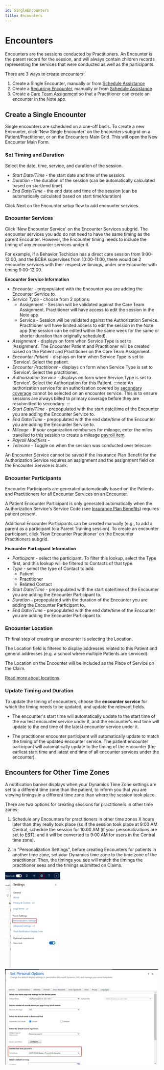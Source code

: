 ```yaml
---
id: SingleEncounters
title: Encounters
---
```


# Encounters 
Encounters are the sessions conducted by Practitioners. An Encounter is the parent record for the session, and will always contain children records representing the services that were conducted as well as the participants.

There are 3 ways to create encounters:

1. Create a Single Encounter, manually or from [Schedule Assistance](../Scheduling/ScheduleAssistance.md)
2. Create a [Recurring Encounter](../Scheduling/RecurringEncounters.md), manually or from [Schedule Assistance](../Scheduling/ScheduleAssistance.md)
3. Create a [Care Team Assignment](../Scheduling/CareTeamAssignments.md) so that a Practitioner can create an encounter in the Note app.

## Create a Single Encounter
Single encounters are scheduled on a one-off basis. 
To create a new Encounter, click 'New Single Encounter' on the Encounters subgrid on a Patient/Practitioner, or on the Encounters Main Grid. This will open the New Encounter Main Form.

### Set Timing and Duration
Select the date, time, service, and duration of the session.
- *Start Date/Time* - the start date and time of the session.
- *Duration* - the duration of the session (can be automatically calculated based on start/end time)
- *End Date/Time* - the end date and time of the session (can be automatically calculated based on start time/duration)

Click Next on the Encounter setup flow to add encounter services.

### Encounter Services
Click 'New Encounter Service' on the Encounter Services subgrid. The encounter services you add do not need to have the same timing as the parent Encounter. However, the Encounter timing needs to include the timing of any encounter services under it. 

For example, if a Behavior Techician has a direct care session from 9:00-12:00, and the BCBA supervises from 10:00-11:00, there would be 2 encounter services with their respective timings, under one Encounter with timing 9:00-12:00.

**Encounter Service Information**
- *Encounter* - prepopulated with the Encounter you are adding the Encounter Service to.
- *Service Type* - choose from 2 options:
    - Assignment - Session will be validated against the Care Team Assignment. Practitioner will have access to edit the session in the Note app.
    - Service - Session will be validated against the Authorization Service. Practitioner will have limited access to edit the session in the Note app (the session can be edited within the same week for the same or shorter duration than originally scheduled).
- *Assignment* - displays on form when Service Type is set to 'Assignment'. The Encounter Patient and Practitioner will be created based on the Patient and Practitioner on the Care Team Assignment.
- *Encounter Patient* - displays on form when Service Type is set to 'Service'. Select the patient.
- *Encounter Practitioner* - displays on form when Service Type is set to 'Service'. Select the practitioner.
- *Authorization Service* - displays on form when Service Type is set to 'Service'. Select the Authorization for this Patient.
:::note
An authorization service for an authorization covered by [secondary coverage](../Patients/Coverages.md) cannot be selected on an encounter service. This is to ensure sessions are always billed to primary coverage before they are resubmitted to secondary.
:::
- *Start Date/Time* - prepopulated with the start date/time of the Encounter you are adding the Encounter Service to.
- *End Date/Time* - prepopulated with the end date/time of the Encounter you are adding the Encounter Service to.
- *Mileage* - If your organization reimburses for mileage, enter the miles travelled to this session to create a mileage [payroll item](../Payroll/PayrollItems.md).
- *Payroll Modifiers* - 
- *Telecare* - Toggle on when the session was conducted over telecare

An Encounter Service cannot be saved if the Insurance Plan Benefit for the Authorization Service requires an assignment and the assignment field on the Encounter Service is blank.

### Encounter Participants
Encounter Participants are generated automatically based on the Patients and Practitioners for all Encounter Services on an Encounter.

A Patient Encounter Participant is only generated automatically when the Authorization Service's Service Code (see [Insurance Plan Benefits](../AdminSetup/InsurancePlan.md/#InsurancePlanBenefits)) requires patient present.

Additional Encounter Participants can be created manually (e.g., to add a parent as a participant to a Parent Training session). 
To create an encounter participant, click 'New Encounter Practitioner' on the Encounter Practitioners subgrid.

**Encounter Participant Information**
- *Participant* - select the participant. To filter this lookup, select the Type first, and this lookup will be filtered to Contacts of that type.
- *Type* - select the type of Contact to add:
    - Patient
    - Practitioner
    - Related Contact
- *Start Date/Time* - prepopulated with the start date/time of the Encounter you are adding the Encounter Participant to.
- *Duration* - prepopulated with the duration of the Encounter you are adding the Encounter Participant to.
- *End Date/Time* - prepopulated with the end date/time of the Encounter you are adding the Encounter Participant to.

### Encounter Location
Th final step of creating an encounter is selecting the Location.

The Location field is filtered to display addresses related to this Patient and general addresses (e.g. a school where multiple Patients are serviced).

The Location on the Encounter will be included as the Place of Service on the Claim.

[Read more about locations](../AdminSetup/Location.md).

### Update Timing and Duration

To update the timing of encounters, choose the **encounter service** for which the timing needs to be updated, and update the relevant fields. 

- The encounter's start time will automatically update to the start time of the earliest encounter service under it, and the encounter's end time will update to the end time of the latest encounter service under it.

- The practitioner encounter participant will automatically update to match the timing of the updated encounter service. The patient encounter participant will automatically update to the timing of the encounter (the earliest start time and latest end time of all encounter services under the encounter).

## Encounters for Other Time Zones
A notification banner displays when your Dynamics Time Zone settings are set to a different time zone than the patient, to inform you that you are viewing timings in a different time zone than where the session took place.

There are two options for creating sessions for practitioners in other time zones:

1. Schedule any Encounters for practitioners in other time zones X hours later than they really took place (so if the session took place at 9:00 AM Central, schedule the session for 10:00 AM (if your personalizations are set to EST), and it will be converted to 9:00 AM for users in the Central time zone).

2. In "Personalization Settings", before creating Encounters for patients in another time zone, set your Dynamics time zone to the time zone of the practitioner. Then, the timings you see will match the timings the practitioner sees and the timings submitted on Claims. 

<img src ='/img/personalizationSettings.png' width='180'/>

<img src ='/img/timezone.png' width='500'/>

